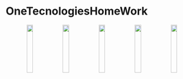 # OneTecnologiesHomeWork
<p align="center">
  <img src="https://user-images.githubusercontent.com/106964404/228439716-97b6e0c8-01df-41ad-a265-1a27abb89d8b.png" width="18%">
  <img src="https://user-images.githubusercontent.com/106964404/228439687-4158f70a-9fb0-46e8-9da7-8c07d7446e1b.png" width="18%">
  <img src="https://user-images.githubusercontent.com/106964404/228439693-48eec22a-4ef3-4d76-bc2b-19ec6a3c1570.png" width="18%">
  <img src="https://user-images.githubusercontent.com/106964404/228439705-6eaa8873-65f0-4858-b245-760ba8cf13f3.png" width="18%">
  <img src="https://user-images.githubusercontent.com/106964404/228439713-ef6085ff-82cc-4fb9-b4d9-29b930a97144.png" width="18%">

</p>
